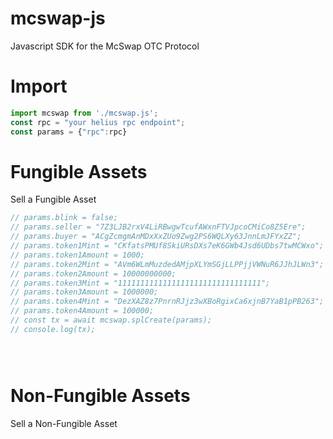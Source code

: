 # mcswap-js
Javascript SDK for the McSwap OTC Protocol

# Import
```javascript
import mcswap from './mcswap.js';
const rpc = "your helius rpc endpoint";
const params = {"rpc":rpc}
```

# Fungible Assets
Sell a Fungible Asset
```javascript
// params.blink = false;
// params.seller = "7Z3LJB2rxV4LiRBwgwTcufAWxnFTVJpcoCMiCo8Z5Ere";
// params.buyer = "ACgZcmgmAnMDxXxZUo9Zwg2PS6WQLXy63JnnLmJFYxZZ";
// params.token1Mint = "CKfatsPMUf8SkiURsDXs7eK6GWb4Jsd6UDbs7twMCWxo";
// params.token1Amount = 1000;
// params.token2Mint = "AVm6WLmMuzdedAMjpXLYmSGjLLPPjjVWNuR6JJhJLWn3";
// params.token2Amount = 10000000000;
// params.token3Mint = "11111111111111111111111111111111";
// params.token3Amount = 1000000;
// params.token4Mint = "DezXAZ8z7PnrnRJjz3wXBoRgixCa6xjnB7YaB1pPB263";
// params.token4Amount = 100000;
// const tx = await mcswap.splCreate(params);
// console.log(tx);





```












# Non-Fungible Assets
Sell a Non-Fungible Asset